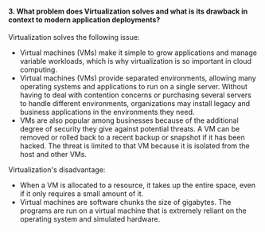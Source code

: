 #### 3. What problem does Virtualization solves and what is its drawback in context to modern application deployments?

Virtualization solves the following issue:

- Virtual machines (VMs) make it simple to grow applications and manage variable workloads, which is why virtualization is so important in cloud computing.
- Virtual machines (VMs) provide separated environments, allowing many operating systems and applications to run on a single server. Without having to deal with contention concerns or purchasing several servers to handle different environments, organizations may install legacy and business applications in the environments they need.
- VMs are also popular among businesses because of the additional degree of security they give against potential threats. A VM can be removed or rolled back to a recent backup or snapshot if it has been hacked. The threat is limited to that VM because it is isolated from the host and other VMs.

Virtualization's disadvantage:

- When a VM is allocated to a resource, it takes up the entire space, even if it only requires a small amount of it.
- Virtual machines are software chunks the size of gigabytes. The programs are run on a virtual machine that is extremely reliant on the operating system and simulated hardware.
